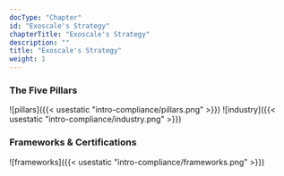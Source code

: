 ```yaml
---
docType: "Chapter"
id: "Exoscale's Strategy"
chapterTitle: "Exoscale's Strategy"
description: ""
title: "Exoscale's Strategy"
weight: 1
---
```


### The Five Pillars

![pillars]({{< usestatic "intro-compliance/pillars.png" >}}) 
![industry]({{< usestatic "intro-compliance/industry.png" >}}) 

### Frameworks & Certifications

![frameworks]({{< usestatic "intro-compliance/frameworks.png" >}})


